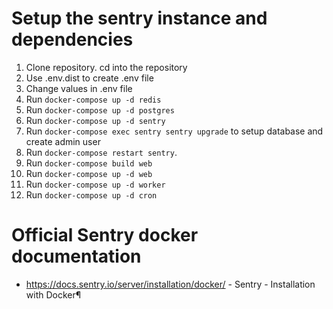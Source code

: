 Setup the sentry instance and dependencies
==========================================
1. Clone repository. cd into the repository
2. Use .env.dist to create .env file 
3. Change values in .env file
4. Run `docker-compose up -d redis`
5. Run `docker-compose up -d postgres`
6. Run `docker-compose up -d sentry`
7. Run `docker-compose exec sentry sentry upgrade` to setup database and create admin user
8. Run `docker-compose restart sentry`. 
9. Run `docker-compose build web`
10. Run `docker-compose up -d web`
10. Run `docker-compose up -d worker`
11. Run `docker-compose up -d cron`

Official Sentry docker documentation
====================================
* https://docs.sentry.io/server/installation/docker/ - Sentry - Installation with Docker¶ 